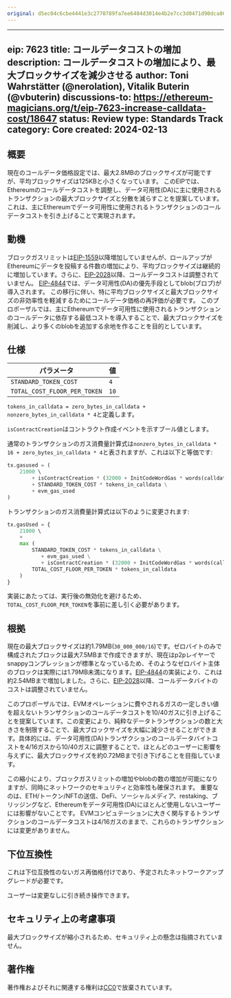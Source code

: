 ```yaml
---
original: d5ec04c6cbe4441e3c2770789fa7ee6484d3014e4b2e7cc3d0471d90dca864eb
---
```


---
eip: 7623
title: コールデータコストの増加
description: コールデータコストの増加により、最大ブロックサイズを減少させる
author: Toni Wahrstätter (@nerolation), Vitalik Buterin (@vbuterin)
discussions-to: https://ethereum-magicians.org/t/eip-7623-increase-calldata-cost/18647
status: Review
type: Standards Track
category: Core
created: 2024-02-13
---



## 概要

現在のコールデータ価格設定では、最大2.8MBのブロックサイズが可能ですが、平均ブロックサイズは125KBと小さくなっています。
このEIPでは、Ethereumのコールデータコストを調整し、データ可用性(DA)に主に使用されるトランザクションの最大ブロックサイズと分散を減らすことを提案しています。
これは、主にEthereumでデータ可用性に使用されるトランザクションのコールデータコストを引き上げることで実現されます。


## 動機

ブロックガスリミットは[EIP-1559](./eip-1559.md)以降増加していませんが、ロールアップがEthereumにデータを投稿する件数の増加により、平均ブロックサイズは継続的に増加しています。さらに、[EIP-2028](./eip-2028)以降、コールデータコストは調整されていません。
[EIP-4844](./eip-4844.md)では、データ可用性(DA)の優先手段としてblob(ブロブ)が導入されます。
この移行に伴い、特に平均ブロックサイズと最大ブロックサイズの非効率性を軽減するためにコールデータ価格の再評価が必要です。
このプロポーザルでは、主にEthereumでデータ可用性に使用されるトランザクションのコールデータに依存する最低コストを導入することで、最大ブロックサイズを削減し、より多くのblobを追加する余地を作ることを目的としています。


## 仕様

| パラメータ | 値 |
| - | - |
| `STANDARD_TOKEN_COST`    |  `4` |
| `TOTAL_COST_FLOOR_PER_TOKEN`    |  `10` |


`tokens_in_calldata = zero_bytes_in_calldata + nonzero_bytes_in_calldata * 4`と定義します。

`isContractCreation`はコントラクト作成イベントを示すブール値とします。

通常のトランザクションのガス消費量計算式は`nonzero_bytes_in_calldata * 16 + zero_bytes_in_calldata * 4`と表されますが、これは以下と等価です:

```python
tx.gasused = (
    21000 \ 
        + isContractCreation * (32000 + InitCodeWordGas * words(calldata)) \
        + STANDARD_TOKEN_COST * tokens_in_calldata \
        + evm_gas_used
)
```

トランザクションのガス消費量計算式は以下のように変更されます:

```python
tx.gasUsed = {
    21000 \ 
    + 
    max (
        STANDARD_TOKEN_COST * tokens_in_calldata \
           + evm_gas_used \
           + isContractCreation * (32000 + InitCodeWordGas * words(calldata)),
        TOTAL_COST_FLOOR_PER_TOKEN * tokens_in_calldata
    )
}
```

実装にあたっては、実行後の無効化を避けるため、`TOTAL_COST_FLOOR_PER_TOKEN`を事前に差し引く必要があります。

## 根拠

現在の最大ブロックサイズは約1.79MB(`30_000_000/16`)です。ゼロバイトのみで構成されたブロックは最大7.5MBまで作成できますが、現在はp2pレイヤーでsnappyコンプレッションが標準となっているため、そのようなゼロバイト主体のブロックは実際には1.79MB未満になります。[EIP-4844](./eip-4844.md)の実装により、これは約2.54MBまで増加しました。さらに、[EIP-2028](./eip-2028)以降、コールデータバイトのコストは調整されていません。

このプロポーザルでは、EVMオペレーションに費やされるガスの一定しきい値を超えないトランザクションのコールデータコストを10/40ガスに引き上げることを提案しています。この変更により、純粋なデータトランザクションの数と大きさを制限することで、最大ブロックサイズを大幅に減少させることができます。具体的には、データ可用性(DA)トランザクションのコールデータバイトコストを4/16ガスから10/40ガスに調整することで、ほとんどのユーザーに影響を与えずに、最大ブロックサイズを約0.72MBまで引き下げることを目指しています。


この縮小により、ブロックガスリミットの増加やblobの数の増加が可能になりますが、同時にネットワークのセキュリティと効率性も確保されます。
重要なのは、ETH/トークン/NFTの送信、DeFi、ソーシャルメディア、restaking、ブリッジングなど、Ethereumをデータ可用性(DA)にほとんど使用しないユーザーには影響がないことです。
EVMコンピュテーションに大きく関与するトランザクションのコールデータコストは4/16ガスのままで、これらのトランザクションには変更がありません。


## 下位互換性

これは下位互換性のないガス再価格付けであり、予定されたネットワークアップグレードが必要です。

ユーザーは変更なしに引き続き操作できます。

## セキュリティ上の考慮事項

最大ブロックサイズが縮小されるため、セキュリティ上の懸念は指摘されていません。

## 著作権

著作権およびそれに関連する権利は[CC0](../LICENSE.md)で放棄されています。